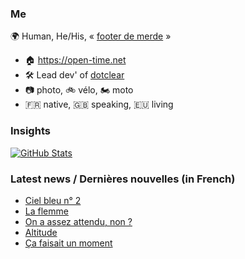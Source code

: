 ### Me

🌍 Human, He/His, « [footer de merde](https://open-time.net/post/2013/07/17/La-veritable-histoire-du-Footer-de-merde-) » 
* 🏠 https://open-time.net 
* 🛠️ Lead dev' of [dotclear](https://git.dotclear.org/dev/dotclear)
* 📷 photo, 🚲 vélo, 🏍️ moto 
* 🇫🇷 native, 🇬🇧 speaking, 🇪🇺 living

### Insights

[![GitHub Stats](https://github-readme-stats-sigma-five.vercel.app/api?username=franck-paul)](https://github.com/franck-paul)

### Latest news / Dernières nouvelles (in French)

<!-- BLOG-POST-LIST:START -->
- [Ciel bleu n° 2](https://open-time.net/post/2024/11/29/Ciel-bleu-n-2)
- [La flemme](https://open-time.net/post/2024/11/28/La-flemme)
- [On a assez attendu, non ?](https://open-time.net/post/2024/11/27/On-a-assez-attendu-non)
- [Altitude](https://open-time.net/post/2024/11/26/Altitude)
- [Ça faisait un moment](https://open-time.net/post/2024/11/25/Ca-faisait-un-moment)
<!-- BLOG-POST-LIST:END -->
